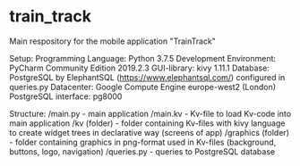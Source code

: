 # train_track <br />
Main respository for the mobile application "TrainTrack" <br />

Setup:
Programming Language: Python 3.7.5
Development Environment: PyCharm Community Edition 2019.2.3
GUI-library: kivy 1.11.1
Database: PostgreSQL by ElephantSQL (https://www.elephantsql.com/) configured in queries.py
Datacenter: Google Compute Engine europe-west2 (London)
PostgreSQL interface: pg8000

Structure:
/main.py - main application
/main.kv - Kv-file to load Kv-code into main application
/kv (folder) - folder containing Kv-files with kivy language to create widget trees in declarative way (screens of app)
/graphics (folder) - folder containing graphics in png-format used in Kv-files (background, buttons, logo, navigation)
/queries.py - queries to PostgreSQL database